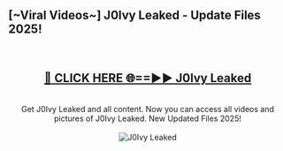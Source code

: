 <h2>[~Viral Videos~] J0Ivy Leaked - Update Files 2025!</h2>
<br>
<div align="center">
<h2><a href="https://betterlinks.top/A2PfLJ" rel="nofollow">🔴 CLICK HERE 🌐==►► J0Ivy Leaked</a></h2>
<br>
Get J0Ivy Leaked and all content. Now you can access all videos and pictures of J0Ivy Leaked. New Updated Files 2025!
<br>
<br>
<a href="https://betterlinks.top/A2PfLJ" rel="nofollow" data-target="animated-image.originalLink"><img src="https://i.ibb.co.com/WyWwxjT/player-gif2.gif" alt="J0Ivy Leaked" style="max-width: 100%; display: inline-block;" data-target="animated-image.originalImage"></a>
</div>
<br>
